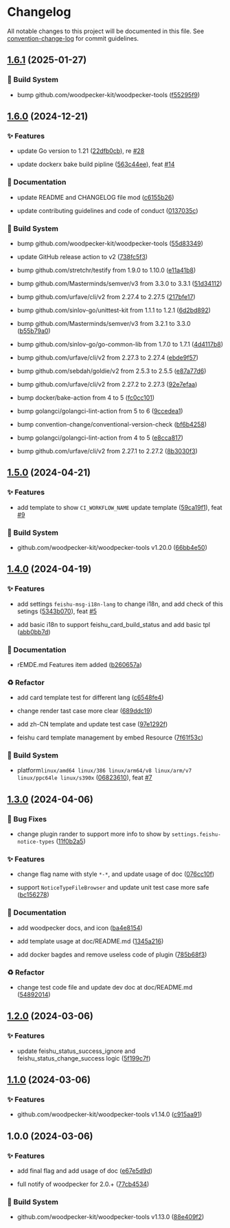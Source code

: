 # Changelog

All notable changes to this project will be documented in this file. See [convention-change-log](https://github.com/convention-change/convention-change-log) for commit guidelines.

## [1.6.1](https://github.com/woodpecker-kit/woodpecker-feishu-group-robot/compare/1.6.0...v1.6.1) (2025-01-27)

### 👷‍ Build System

* bump github.com/woodpecker-kit/woodpecker-tools ([f55295f9](https://github.com/woodpecker-kit/woodpecker-feishu-group-robot/commit/f55295f999e45ef4e28a18ea60a855a87a50d8c8))

## [1.6.0](https://github.com/woodpecker-kit/woodpecker-feishu-group-robot/compare/1.5.0...v1.6.0) (2024-12-21)

### ✨ Features

* update Go version to 1.21 ([22dfb0cb](https://github.com/woodpecker-kit/woodpecker-feishu-group-robot/commit/22dfb0cb25c0836044695cf7d82c737755cb14d7)), re [#28](https://github.com/woodpecker-kit/woodpecker-feishu-group-robot/issues/28)

* update dockerx bake build pipline ([563c44ee](https://github.com/woodpecker-kit/woodpecker-feishu-group-robot/commit/563c44ee0486578e4a4508478430006cdd8320b1)), feat [#14](https://github.com/woodpecker-kit/woodpecker-feishu-group-robot/issues/14)

### 📝 Documentation

* update README and CHANGELOG file mod ([c6155b26](https://github.com/woodpecker-kit/woodpecker-feishu-group-robot/commit/c6155b26675cec825a4f152619b43ad462f255c0))

* update contributing guidelines and code of conduct ([0137035c](https://github.com/woodpecker-kit/woodpecker-feishu-group-robot/commit/0137035c7329d5ebd7448693c4dcfdd32f8fc964))

### 👷‍ Build System

* bump github.com/woodpecker-kit/woodpecker-tools ([55d83349](https://github.com/woodpecker-kit/woodpecker-feishu-group-robot/commit/55d83349fc4f098d9ded1275710c893f05d61a38))

* update GitHub release action to v2 ([738fc5f3](https://github.com/woodpecker-kit/woodpecker-feishu-group-robot/commit/738fc5f3c2d03270d43e1bfcfac5591ec0b8a2b2))

* bump github.com/stretchr/testify from 1.9.0 to 1.10.0 ([e11a41b8](https://github.com/woodpecker-kit/woodpecker-feishu-group-robot/commit/e11a41b888daf23110219297340a0c09cded34ff))

* bump github.com/Masterminds/semver/v3 from 3.3.0 to 3.3.1 ([51d34112](https://github.com/woodpecker-kit/woodpecker-feishu-group-robot/commit/51d34112fead3e5176ef8ceca7fcb43ab426ff7d))

* bump github.com/urfave/cli/v2 from 2.27.4 to 2.27.5 ([217bfe17](https://github.com/woodpecker-kit/woodpecker-feishu-group-robot/commit/217bfe17f02138a0a6f773661b2a8798e39f4ad0))

* bump github.com/sinlov-go/unittest-kit from 1.1.1 to 1.2.1 ([6d2bd892](https://github.com/woodpecker-kit/woodpecker-feishu-group-robot/commit/6d2bd89277cbdd38d92a308000d329d48337acbb))

* bump github.com/Masterminds/semver/v3 from 3.2.1 to 3.3.0 ([b55b79a0](https://github.com/woodpecker-kit/woodpecker-feishu-group-robot/commit/b55b79a078375bb4dde9bd465e4657d7c4c7af67))

* bump github.com/sinlov-go/go-common-lib from 1.7.0 to 1.7.1 ([4d4117b8](https://github.com/woodpecker-kit/woodpecker-feishu-group-robot/commit/4d4117b87a89b0f7c05d4dd48a97b0790c872f65))

* bump github.com/urfave/cli/v2 from 2.27.3 to 2.27.4 ([ebde9f57](https://github.com/woodpecker-kit/woodpecker-feishu-group-robot/commit/ebde9f57465d4c9098710da9994096e5bca85224))

* bump github.com/sebdah/goldie/v2 from 2.5.3 to 2.5.5 ([e87a77d6](https://github.com/woodpecker-kit/woodpecker-feishu-group-robot/commit/e87a77d64e3f2e2d39896db2a2559fbf56dd9148))

* bump github.com/urfave/cli/v2 from 2.27.2 to 2.27.3 ([92e7efaa](https://github.com/woodpecker-kit/woodpecker-feishu-group-robot/commit/92e7efaa8118b9c17cd54dcb23b6933b12596069))

* bump docker/bake-action from 4 to 5 ([fc0cc101](https://github.com/woodpecker-kit/woodpecker-feishu-group-robot/commit/fc0cc101dd7f6c75a99f637f04600f4207a7bb51))

* bump golangci/golangci-lint-action from 5 to 6 ([9ccedea1](https://github.com/woodpecker-kit/woodpecker-feishu-group-robot/commit/9ccedea131b1de159b22de26d88757e3dc508201))

* bump convention-change/conventional-version-check ([bf6b4258](https://github.com/woodpecker-kit/woodpecker-feishu-group-robot/commit/bf6b425803d87c7cfce17177e351b1606f4d183a))

* bump golangci/golangci-lint-action from 4 to 5 ([e8cca817](https://github.com/woodpecker-kit/woodpecker-feishu-group-robot/commit/e8cca817ebae7703022555a161967ce60469cbac))

* bump github.com/urfave/cli/v2 from 2.27.1 to 2.27.2 ([8b3030f3](https://github.com/woodpecker-kit/woodpecker-feishu-group-robot/commit/8b3030f31eea4041273add8a21d49c8b40b34916))

## [1.5.0](https://github.com/woodpecker-kit/woodpecker-feishu-group-robot/compare/1.4.0...v1.5.0) (2024-04-21)

### ✨ Features

* add template to show `CI_WORKFLOW_NAME` update template ([59ca19f1](https://github.com/woodpecker-kit/woodpecker-feishu-group-robot/commit/59ca19f1941105b8b2d2ddeb143290e343ad35b2)), feat [#9](https://github.com/woodpecker-kit/woodpecker-feishu-group-robot/issues/9)

### 👷‍ Build System

* github.com/woodpecker-kit/woodpecker-tools v1.20.0 ([66bb4e50](https://github.com/woodpecker-kit/woodpecker-feishu-group-robot/commit/66bb4e504dbea13ff6a68e923a5132a55f56016d))

## [1.4.0](https://github.com/woodpecker-kit/woodpecker-feishu-group-robot/compare/1.3.0...v1.4.0) (2024-04-19)

### ✨ Features

* add settings `feishu-msg-i18n-lang` to change i18n, and add check of this setings ([5343b070](https://github.com/woodpecker-kit/woodpecker-feishu-group-robot/commit/5343b070c237291883e7bc2e3cdbf5e041a86efd)), feat [#5](https://github.com/woodpecker-kit/woodpecker-feishu-group-robot/issues/5)

* add basic i18n to support feishu_card_build_status and add basic tpl ([abb0bb7d](https://github.com/woodpecker-kit/woodpecker-feishu-group-robot/commit/abb0bb7d7f5fdb50cc5186e5abb39ecbfbbaf03f))

### 📝 Documentation

* rEMDE.md Features item added ([b260657a](https://github.com/woodpecker-kit/woodpecker-feishu-group-robot/commit/b260657a473cf98c7189a5488639a4b13eb38122))

### ♻ Refactor

* add card template test for different lang ([c6548fe4](https://github.com/woodpecker-kit/woodpecker-feishu-group-robot/commit/c6548fe4105b33c7b8698acfc2650f8ff727ab7e))

* change render tast case more clear ([689ddc19](https://github.com/woodpecker-kit/woodpecker-feishu-group-robot/commit/689ddc198c815fef1bf612c7d68e41f8231714fb))

* add zh-CN template and update test case ([97e1292f](https://github.com/woodpecker-kit/woodpecker-feishu-group-robot/commit/97e1292f9fafc1944b55bd96e0b328d8f2f697b7))

* feishu card template management by embed Resource ([7f61f53c](https://github.com/woodpecker-kit/woodpecker-feishu-group-robot/commit/7f61f53c2b16f7f321c14eef63851fd8427d13fd))

### 👷‍ Build System

* platform`linux/amd64 linux/386 linux/arm64/v8 linux/arm/v7 linux/ppc64le linux/s390x` ([06823610](https://github.com/woodpecker-kit/woodpecker-feishu-group-robot/commit/068236108b377b0340e6e64e9a741833c4c4906a)), feat [#7](https://github.com/woodpecker-kit/woodpecker-feishu-group-robot/issues/7)

## [1.3.0](https://github.com/woodpecker-kit/woodpecker-feishu-group-robot/compare/1.2.0...v1.3.0) (2024-04-06)

### 🐛 Bug Fixes

* change plugin rander to support more info to show by `settings.feishu-notice-types` ([11f0b2a5](https://github.com/woodpecker-kit/woodpecker-feishu-group-robot/commit/11f0b2a554ae666c0730bb46f7ff5619e9d0bb2c))

### ✨ Features

* change flag name with style `*-*`, and update usage of doc ([076cc10f](https://github.com/woodpecker-kit/woodpecker-feishu-group-robot/commit/076cc10f04d22d426a3587f3994f1f2b8b316c78))

* support `NoticeTypeFileBrowser` and update unit test case more safe ([bc156278](https://github.com/woodpecker-kit/woodpecker-feishu-group-robot/commit/bc156278ce9f3cd083404f84e5994a6bfe20022a))

### 📝 Documentation

* add woodpecker docs, and icon ([ba4e8154](https://github.com/woodpecker-kit/woodpecker-feishu-group-robot/commit/ba4e815440f326b655f114da2242589db0f92eb9))

* add template usage at doc/README.md ([1345a216](https://github.com/woodpecker-kit/woodpecker-feishu-group-robot/commit/1345a2160b523aafd90c7540e15050f519f4acd4))

* add docker bagdes and remove useless code of plugin ([785b68f3](https://github.com/woodpecker-kit/woodpecker-feishu-group-robot/commit/785b68f3c7abb021d0f5dffa34b51e23edb96e54))

### ♻ Refactor

* change test code file and update dev doc at doc/README.md ([54892014](https://github.com/woodpecker-kit/woodpecker-feishu-group-robot/commit/548920147b32c8a515d4273175e937ed7d2c8758))

## [1.2.0](https://github.com/woodpecker-kit/woodpecker-feishu-group-robot/compare/1.1.0...v1.2.0) (2024-03-06)

### ✨ Features

* update feishu_status_success_ignore and feishu_status_change_success logic ([5f199c7f](https://github.com/woodpecker-kit/woodpecker-feishu-group-robot/commit/5f199c7f1c7a74c218a47dfd70ffe596ffb476bd))

## [1.1.0](https://github.com/woodpecker-kit/woodpecker-feishu-group-robot/compare/1.0.0...v1.1.0) (2024-03-06)

### ✨ Features

* github.com/woodpecker-kit/woodpecker-tools v1.14.0 ([c915aa91](https://github.com/woodpecker-kit/woodpecker-feishu-group-robot/commit/c915aa91b1303dada1c497538b590563bc8811bf))

## 1.0.0 (2024-03-06)

### ✨ Features

* add final flag and add usage of doc ([e67e5d9d](https://github.com/woodpecker-kit/woodpecker-feishu-group-robot/commit/e67e5d9dfc631637eafebcc234bf6a2a37823ad1))

* full notify of woodpecker for 2.0.+ ([77cb4534](https://github.com/woodpecker-kit/woodpecker-feishu-group-robot/commit/77cb4534fbb5c7c4813a8b283e24d7540d92e75e))

### 👷‍ Build System

* github.com/woodpecker-kit/woodpecker-tools v1.13.0 ([88e409f2](https://github.com/woodpecker-kit/woodpecker-feishu-group-robot/commit/88e409f2b352931d0c102268590929b023a9c431))
